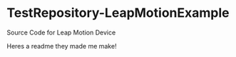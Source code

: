 TestRepository-LeapMotionExample
================================

Source Code for Leap Motion Device

Heres a readme they made me make!
